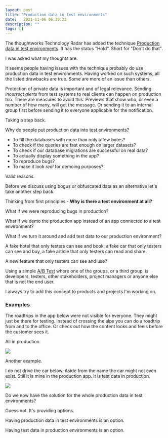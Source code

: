 ```yaml
---
layout: post
title: "Production data in test environments"
date:   2021-11-06 06:30:22
description: ""
tags: []
---
```


The thoughtworks Technology Radar has added the technique [Production data in test environments](https://www.thoughtworks.com/de-de/radar/techniques/production-data-in-test-environments). It has the status "Hold". Short for "Don't do that".

I was asked what my thoughts are.

It seems people having issues with the technique probably do use production data in test environments. Having worked on such systems, all the listed drawbacks are true. Some are more of an issue than others.

Protection of private data is important and of legal relevance. Sending _incorrect alerts_ from test systems to real clients can happen on production too. There are measures to avoid this. Previews that show who, or even a number of how many, will get the message. Or sending it to an internal group first before sending it to everyone applicable for the notification.

Taking a step back.

Why do people put production data into test environments?

* To fill the databases with more than only a few bytes?
* To check if the queries are fast enough on larger datasets?
* To check if our database migrations are successful on real data?
* To actually display something in the app?
* To reproduce bugs?
* To make it look _real_ for demoing purposes?

Valid reasons.

Before we discuss using bogus or obfuscated data as an alternative let's take another step back.

Thinking from first principles - __Why is there a test environment at all?__

What if we were reproducing bugs in production?

What if we demo the production app instead of an app connected to a test environment?

What if we turn it around and add test data to our production environment?

A fake hotel that only testers can see and book, a fake car that only testers can see and buy, a fake article that only testers can read and share.

A new feature that only testers can see and use?

Using a simple [A/B Test](https://en.wikipedia.org/wiki/A/B_testing) where one of the groups, or a third group, is developers, testers, other stakeholders, project managers or anyone else that is not the end user.

I always try to add this concept to products and projects I'm working on.

### Examples

The roadtrips in the app below were not visible for everyone. They might just be there for testing. Instead of crossing the alps you can do a roadtrip from and to the office. Or check out how the content looks and feels before the customer sees it.

All in production.

<img src="https://www.dropbox.com/s/xdvpi1cshywgjjn/roadtrip.PNG?raw=1" class="image__ios image__center"/>

Another example.

I do not drive the car below. Aside from the name the car might not even exist. Still it is mine in the production app. It is test data in production.

<img src="https://www.dropbox.com/s/zrcs7hqhgjft1o9/pfsapp.PNG?raw=1" class="image__ios image__center"/>

Do we now have the solution for the whole production data in test environments?

Guess not. It's providing options.

Having production data in test environments is an option.

Having test data in production environments is an option.

